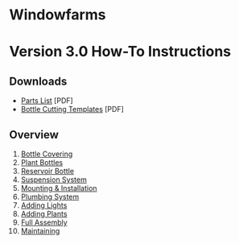 # Windowfarms
# Version 3.0 How-To Instructions

## Downloads

* [Parts List](pdfs/parts_list.pdf) [PDF]
* [Bottle Cutting Templates](pdfs/bottle_cutting_templates.pdf) [PDF]

## Overview

1. [Bottle Covering](1-bottle-covering.md)
2. [Plant Bottles](2-plant-bottles.md)
3. [Reservoir Bottle](3-reservoir-bottle.md)
4. [Suspension System](4-suspension-system.md)
5. [Mounting & Installation](5-mounting-and-installation.md)
6. [Plumbing System](6-plumbing-system.md)
7. [Adding Lights](7-adding-lights.md)
8. [Adding Plants](8-adding-plants.md)
9. [Full Assembly](9-full-assembly.md)
10. [Maintaining](10-maintaining.md)
